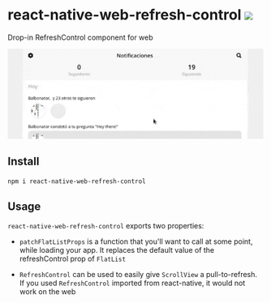 # react-native-web-refresh-control ![](https://img.shields.io/npm/v/react-native-web-refresh-control.svg)

Drop-in RefreshControl component for web

<img src="./example.gif" width=800 />

## Install

```bash
npm i react-native-web-refresh-control
```

## Usage

`react-native-web-refresh-control` exports two properties:

* `patchFlatListProps` is a function that you'll want to call  at some point, while loading your app. It replaces the default value of the refreshControl prop of `FlatList`

* `RefreshControl` can be used to easily give `ScrollView` a pull-to-refresh. If you used `RefreshControl` imported from react-native, it would not work on the web